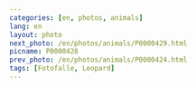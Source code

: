 ```yaml
---
categories: [en, photos, animals]
lang: en
layout: photo
next_photo: /en/photos/animals/P0000429.html
picname: P0000428
prev_photo: /en/photos/animals/P0000424.html
tags: [Fotofalle, Leopard]
---
```

